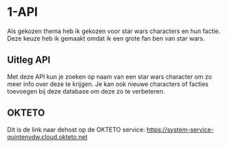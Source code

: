 # 1-API
Als gekozen thema heb ik gekozen voor star wars characters en hun factie.
Deze keuze heb ik gemaakt omdat ik een grote fan ben van star wars.

## Uitleg API
Met deze API kun je zoeken op naam van een star wars character om zo meer info over deze te krijgen.
Je kan ook nieuwe characters of facties toevoegen bij deze database om deze zo te verbeteren. 

## OKTETO 
Dit is de link naar dehost op de OKTETO service: https://system-service-quintenvdw.cloud.okteto.net
